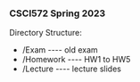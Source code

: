 ### CSCI572 Spring 2023  
Directory Structure:  
- /Exam ---- old exam
- /Homework ---- HW1 to HW5
- /Lecture ---- lecture slides
